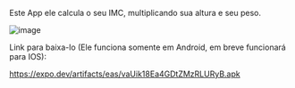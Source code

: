 Este App ele calcula o seu IMC, multiplicando sua altura e seu peso.

![image](https://github.com/Guilherme-lima545/IMCAPP/assets/114428628/425f37ca-e503-445d-851e-b8013308d6cb)


Link para baixa-lo (Ele funciona somente em Android, em breve funcionará para IOS):

https://expo.dev/artifacts/eas/vaUik18Ea4GDtZMzRLURyB.apk
